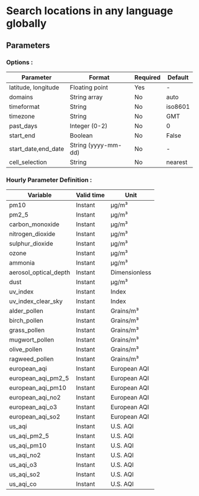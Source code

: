 # Search locations in any language globally


## Parameters


### Options :

|Parameter	            |Format	        |Required	|Default| 
|-----|--------|--------|--------|
|latitude, longitude	    | 	Floating point	|Yes|   - |
|domains	            |String array 		|No|          auto
|timeformat	        | 	String	        |No|          iso8601|
|timezone    |String	        |No|           	GMT|
|past_days    |Integer (0-2)	        |No|           	0|
|start_end  |Boolean|No|False|
|start_date,end_date   |String (yyyy-mm-dd)	        |No|           	-|
|cell_selection   |String	        |No|           	nearest|

### Hourly Parameter Definition :

|Variable                |Valid time|	            Unit|
|-----|----|-----|
|pm10|	            Instant	 |               μg/m³|
|pm2_5|	            Instant	 |               μg/m³|
|carbon_monoxide|	            Instant	 |               μg/m³|
|nitrogen_dioxide|	            Instant	 |               μg/m³|
|sulphur_dioxide|	        Instant	  |              μg/m³|
|ozone|         Instant	 |               μg/m³|
|ammonia|    Instant	      |          μg/m³|
|aerosol_optical_depth|   Instant	       |         Dimensionless 	|
|dust|    Instant	      |          μg/m³|
|uv_index|   Instant	        |       Index|
|uv_index_clear_sky|  Instant	       |        Index|
|alder_pollen| Instant           |      Grains/m³|
|birch_pollen|               Instant            |     Grains/m³|
|grass_pollen|              Instant             |  Grains/m³|
|mugwort_pollen|            Instant	             |   Grains/m³|
|olive_pollen|           Instant|                 Grains/m³|
|ragweed_pollen|          Instant |                Grains/m³|
|european_aqi|         Instant  |               European AQI|
|european_aqi_pm2_5|       Instant	  |              European AQI|
|european_aqi_pm10|      Instant|	    European AQI|
|european_aqi_no2 |       Instant	    |European AQI|
|european_aqi_o3|  Instant	|    European AQI|
|european_aqi_so2|   Instant	|   European AQI|
|us_aqi|  Instant	   |             U.S. AQI|
|us_aqi_pm2_5| Instant|	    U.S. AQI|
|us_aqi_pm10|Instant	|    U.S. AQI|
|us_aqi_no2| Instant	  |              U.S. AQI|
|us_aqi_o3|Instant	|                U.S. AQI|
|us_aqi_so2|	    Instant	     |           U.S. AQI|
|us_aqi_co|       Instant |                U.S. AQI|

